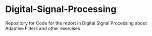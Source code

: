 # Digital-Signal-Processing
Repository for Code for the report in Digital Signal Processing about Adaptive Filters and other exercises
